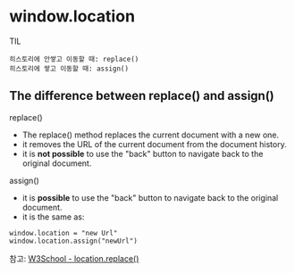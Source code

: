 # window.location

TIL

```
히스토리에 안쌓고 이동할 때: replace()
히스토리에 쌓고 이동할 때: assign()
```

## The difference between replace() and assign()

replace()

- The replace() method replaces the current document with a new one.
- it removes the URL of the current document from the document history.
- it is **not possible** to use the "back" button to navigate back to the original document.

assign()

- it is **possible** to use the "back" button to navigate back to the original document.
- it is the same as:

```
window.location = "new Url"
window.location.assign("newUrl")
```

참고: [W3School - location.replace()](https://www.w3schools.com/jsref/met_loc_replace.asp)

